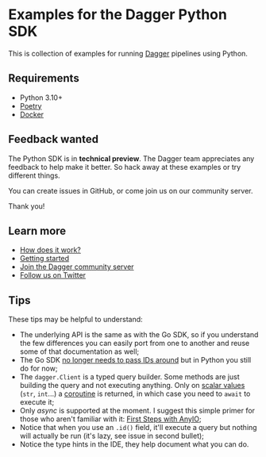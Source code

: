 # Examples for the Dagger Python SDK

This is collection of examples for running [Dagger](https://dagger.io/) pipelines using Python.

## Requirements

- Python 3.10+
- [Poetry](https://python-poetry.org/docs/)
- [Docker](https://docs.docker.com/engine/install/)

## Feedback wanted

The Python SDK is in **technical preview**. The Dagger team appreciates any feedback
to help make it better. So hack away at these examples or try different things.

You can create issues in GitHub, or come join us on our community server.

Thank you!

## Learn more

- [How does it work?](https://docs.dagger.io/#how-does-it-work)
- [Getting started](https://docs.dagger.io/#getting-started)
- [Join the Dagger community server](https://discord.gg/ufnyBtc8uY)
- [Follow us on Twitter](https://twitter.com/dagger_io)

## Tips

These tips may be helpful to understand:

- The underlying API is the same as with the Go SDK, so if you understand the few differences you can easily port from one to another and reuse some of that documentation as well;
- The Go SDK [no longer needs to pass IDs around](https://github.com/dagger/dagger/issues/3558) but in Python you still do for now;
- The `dagger.Client` is a typed query builder. Some methods are just building the query and not executing anything. Only on [scalar values](https://graphql.org/learn/schema/#scalar-types) (`str`, `int`...) a [coroutine](https://docs.python.org/3/library/asyncio-task.html#coroutines) is returned, in which case you need to `await` to execute it;
- Only _async_ is supported at the moment. I suggest this simple primer for those who aren't familiar with it: [First Steps with AnyIO](https://asyncer.tiangolo.com/tutorial/first-steps/);
- Notice that when you use an `.id()` field, it'll execute a query but nothing will actually be run (it's lazy, see issue in second bullet);
- Notice the type hints in the IDE, they help document what you can do.
